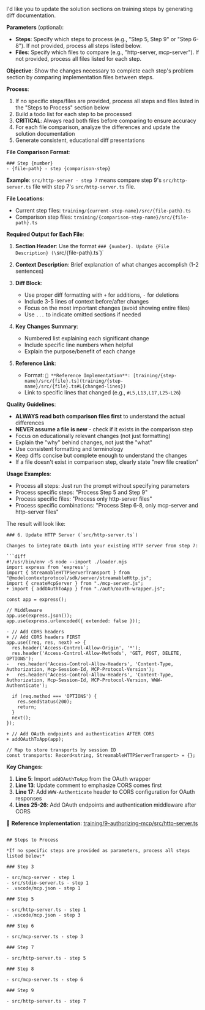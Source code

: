 I'd like you to update the solution sections on training steps by generating diff documentation.

**Parameters** (optional):

- **Steps**: Specify which steps to process (e.g., "Step 5, Step 9" or "Step 6-8"). If not provided, process all steps listed below.
- **Files**: Specify which files to compare (e.g., "http-server, mcp-server"). If not provided, process all files listed for each step.

**Objective**: Show the changes necessary to complete each step's problem section by comparing implementation files between steps.

**Process**:

1. If no specific steps/files are provided, process all steps and files listed in the "Steps to Process" section below
2. Build a todo list for each step to be processed
3. **CRITICAL**: Always read both files before comparing to ensure accuracy
4. For each file comparison, analyze the differences and update the solution documentation
5. Generate consistent, educational diff presentations

**File Comparison Format**:

```
### Step {number}
- {file-path} - step {comparison-step}
```

**Example**: `src/http-server - step 7` means compare step 9's `src/http-server.ts` file with step 7's `src/http-server.ts` file.

**File Locations**:

- Current step files: `training/{current-step-name}/src/{file-path}.ts`
- Comparison step files: `training/{comparison-step-name}/src/{file-path}.ts`

**Required Output for Each File**:

1. **Section Header**: Use the format `### {number}. Update {File Description} (\`src/{file-path}.ts\`)`

2. **Context Description**: Brief explanation of what changes accomplish (1-2 sentences)

3. **Diff Block**:

   - Use proper diff formatting with `+` for additions, `-` for deletions
   - Include 3-5 lines of context before/after changes
   - Focus on the most important changes (avoid showing entire files)
   - Use `...` to indicate omitted sections if needed

4. **Key Changes Summary**:

   - Numbered list explaining each significant change
   - Include specific line numbers when helpful
   - Explain the purpose/benefit of each change

5. **Reference Link**:
   - Format: `📁 **Reference Implementation**: [training/{step-name}/src/{file}.ts](training/{step-name}/src/{file}.ts#L{changed-lines})`
   - Link to specific lines that changed (e.g., `#L5,L13,L17,L25-L26`)

**Quality Guidelines**:

- **ALWAYS read both comparison files first** to understand the actual differences
- **NEVER assume a file is new** - check if it exists in the comparison step
- Focus on educationally relevant changes (not just formatting)
- Explain the "why" behind changes, not just the "what"
- Use consistent formatting and terminology
- Keep diffs concise but complete enough to understand the changes
- If a file doesn't exist in comparison step, clearly state "new file creation"

**Usage Examples**:

- Process all steps: Just run the prompt without specifying parameters
- Process specific steps: "Process Step 5 and Step 9"
- Process specific files: "Process only http-server files"
- Process specific combinations: "Process Step 6-8, only mcp-server and http-server files"

The result will look like:

````
### 6. Update HTTP Server (`src/http-server.ts`)

Changes to integrate OAuth into your existing HTTP server from step 7:

```diff
#!/usr/bin/env -S node --import ./loader.mjs
import express from 'express';
import { StreamableHTTPServerTransport } from "@modelcontextprotocol/sdk/server/streamableHttp.js";
import { createMcpServer } from "./mcp-server.js";
+ import { addOAuthToApp } from "./auth/oauth-wrapper.js";

const app = express();

// Middleware
app.use(express.json());
app.use(express.urlencoded({ extended: false }));

- // Add CORS headers
+ // Add CORS headers FIRST
app.use((req, res, next) => {
  res.header('Access-Control-Allow-Origin', '*');
  res.header('Access-Control-Allow-Methods', 'GET, POST, DELETE, OPTIONS');
-   res.header('Access-Control-Allow-Headers', 'Content-Type, Authorization, Mcp-Session-Id, MCP-Protocol-Version');
+   res.header('Access-Control-Allow-Headers', 'Content-Type, Authorization, Mcp-Session-Id, MCP-Protocol-Version, WWW-Authenticate');

  if (req.method === 'OPTIONS') {
    res.sendStatus(200);
    return;
  }
  next();
});

+ // Add OAuth endpoints and authentication AFTER CORS
+ addOAuthToApp(app);

// Map to store transports by session ID
const transports: Record<string, StreamableHTTPServerTransport> = {};
````

**Key Changes:**

1. **Line 5**: Import `addOAuthToApp` from the OAuth wrapper
2. **Line 13**: Update comment to emphasize CORS comes first
3. **Line 17**: Add `WWW-Authenticate` header to CORS configuration for OAuth responses
4. **Lines 25-26**: Add OAuth endpoints and authentication middleware after CORS

📁 **Reference Implementation**: [training/9-authorizing-mcp/src/http-server.ts](training/9-authorizing-mcp/src/http-server.ts#L5,L13,L17,L25-L26)

```

## Steps to Process

*If no specific steps are provided as parameters, process all steps listed below:*

### Step 3

- src/mcp-server - step 1
- src/stdio-server.ts - step 1
- .vscode/mcp.json - step 1

### Step 5

- src/http-server.ts - step 1
- .vscode/mcp.json - step 3

### Step 6

- src/mcp-server.ts - step 3

### Step 7

- src/http-server.ts - step 5

### Step 8

- src/mcp-server.ts - step 6

### Step 9

- src/http-server.ts - step 7

```
